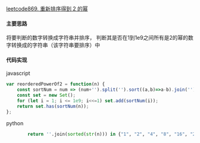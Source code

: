 [leetcode869. 重新排序得到 2 的幂](https://leetcode-cn.com/problems/reordered-power-of-2/)

#### 主要思路
将要判断的数字转换成字符串并排序，
判断其是否在1到1e9之间所有是2的幂的数字转换成的字符串（该字符串要排序）中

#### 代码实现
javascript
```js
var reorderedPowerOf2 = function(n) {
    const sortNum = num => (num+'').split('').sort((a,b)=>a-b).join('');
    const set = new Set();
    for (let i = 1; i <= 1e9; i<<=1) set.add(sortNum(i));
    return set.has(sortNum(n));
};
```
python
```python
        return ''.join(sorted(str(n))) in {"1", "2", "4", "8", "16", "23", "46", "128", "256", "125", "0124", "0248", "0469", "1289", "13468", "23678", "35566", "011237", "122446", "224588", "0145678", "0122579", "0134449", "0368888", "11266777", "23334455", "01466788", "112234778", "234455668", "012356789", "0112344778"}
```
